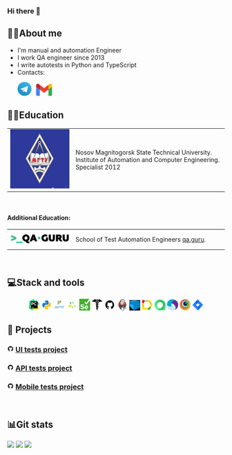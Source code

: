 ### Hi there 👋

<!--About me-->

## :technologist:About me
- I'm manual and automation Engineer
- I work QA engineer since 2013
- I write autotests in Python and TypeScript
- Contacts:

<p>
  &#8287;&#8287;&#8287;&#8287;&#8287;
  <a href="https://t.me/alekszavialov"><img width="32px" alt="Telegram" title="Telegram" src="images/social_networks/tg.png"/></a>
  &#8287;
  <a href="https://mail.google.com/mail/?view=cm&source=mailto&to=alexzavyalov19@gmail.com"><img width="37px" alt="Write me Email" title="Gmail" src="images/social_networks/gmail.png"/></a>
</p>

<!--Education-->

## :man_student:Education
<table width="100%" border='0'>
   <tr> 
    <td width="30%" valign="bottom"><img src="images/social_networks/magtu.jpg"></td><td valign="middle">Nosov Magnitogorsk State Technical University.</br> Institute of Automation and Computer Engineering.</br>Specialist 2012</td></tr>
  </table>
  </br>
  
  #### Additional Education:
<table width="100%" border='0'>
   <tr><td width="30%" valign="bottom"><img src="images/social_networks/qa_guru.png"></td><td valign="middle">School of Test Automation Engineers <a target="_blank" href="https://qa.guru">qa.guru</a>.</td></tr>
  </table>


<!--Stack and tools-->

&#8287;&#8287;&#8287;&#8287;&#8287;
## :computer:Stack and tools
<p  align="center">
  <code><img width="5%" title="Pycharm" src="images/logo_stacks/pycharm.png"></code>
  <code><img width="5%" title="Python" src="images/logo_stacks/python.png"></code>
  <code><img width="5%" title="Pytest" src="images/logo_stacks/pytest.png"></code>
  <code><img width="5%" title="Selene" src="images/logo_stacks/selene.png"></code>
  <code><img width="5%" title="Selenium" src="images/logo_stacks/selenium.png"></code>
  <code><img width="5%" title="Requests" src="images/logo_stacks/requests.png"></code>
  <code><img width="5%" title="GitHub" src="images/logo_stacks/github.png"></code>
  <code><img width="5%" title="Jenkins" src="images/logo_stacks/jenkins.png"></code>
  <code><img width="5%" title="Selenoid" src="images/logo_stacks/selenoid.png"></code>
  <code><img width="5%" title="Allure Report" src="images/logo_stacks/allure_report.png"></code>
  <code><img width="5%" title="Allure TestOps" src="images/logo_stacks/allure_testops.png"></code>
  <code><img width="5%" title="Appium" src="images/logo_stacks/appium.png"></code>
  <code><img width="5%" title="Browserstack" src="images/logo_stacks/browserstack.png"></code>
  <code><img width="5%" title="Jira" src="images/logo_stacks/jira.png"></code>
</p>
  
  
<!--Projects-->

## :floppy_disk: Projects
### <img width="3%" src="images/logo_stacks/github.png"> [UI tests project](https://github.com/aleksandrzavialov/summer_patio_web_autotests)

### <img width="3%" src="images/logo_stacks/github.png"> [API tests project](https://github.com/aleksandrzavialov/spotify_api_tests)

### <img width="3%" src="images/logo_stacks/github.png"> [Mobile tests project](https://github.com/aleksandrzavialov/python-gismeteo-app)


<!--Git Stats-->

&#8287;&#8287;&#8287;&#8287;&#8287;
## :bar_chart:Git stats
![](http://github-profile-summary-cards.vercel.app/api/cards/stats?username=aleksandrzavialov&theme=tokyonight)
![](http://github-profile-summary-cards.vercel.app/api/cards/repos-per-language?username=aleksandrzavialov&theme=tokyonight) 
![](https://github-profile-summary-cards.vercel.app/api/cards/profile-details?username=aleksandrzavialov&theme=tokyonight)
